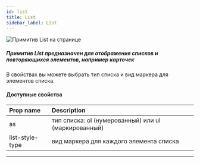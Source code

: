 ```yaml
---
id: list
title: List
sidebar_label: List
---
```


![Примитив List на странице](/scr/primitives-list.png)

##### Примитив List предназначен для отображения списков и повторяющихся элементов, например карточек

В свойствах вы можете выбрать тип списка и вид маркера для элементов списка.

#### Доступные свойства

| Prop name       | Description                                          |
| :-------------- | :--------------------------------------------------- |
| as              | тип списка: ol (нумерованный) или ul (маркированный) |
| list-style-type | вид маркера для каждого элемента списка              |

---

